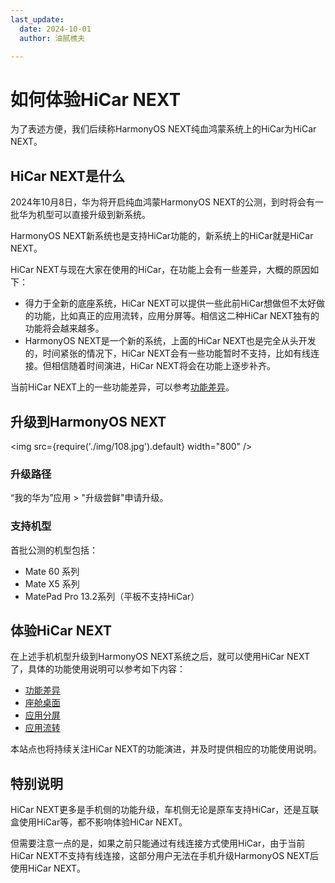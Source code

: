 ```yaml
---
last_update:
  date: 2024-10-01
  author: 油腻樵夫

---
```


# 如何体验HiCar NEXT

为了表述方便，我们后续称HarmonyOS NEXT纯血鸿蒙系统上的HiCar为HiCar NEXT。

## HiCar NEXT是什么

2024年10月8日，华为将开启纯血鸿蒙HarmonyOS NEXT的公测，到时将会有一批华为机型可以直接升级到新系统。

HarmonyOS NEXT新系统也是支持HiCar功能的，新系统上的HiCar就是HiCar NEXT。

HiCar NEXT与现在大家在使用的HiCar，在功能上会有一些差异，大概的原因如下：

* 得力于全新的底座系统，HiCar NEXT可以提供一些此前HiCar想做但不太好做的功能，比如真正的应用流转，应用分屏等。相信这二种HiCar NEXT独有的功能将会越来越多。
* HarmonyOS NEXT是一个新的系统，上面的HiCar NEXT也是完全从头开发的，时间紧张的情况下，HiCar NEXT会有一些功能暂时不支持，比如有线连接。但相信随着时间演进，HiCar NEXT将会在功能上逐步补齐。

当前HiCar NEXT上的一些功能差异，可以参考[功能差异](./diff.md)。


## 升级到HarmonyOS NEXT

<img
  src={require('./img/108.jpg').default}
  width="800" 
/>

### 升级路径

“我的华为”应用 > "升级尝鲜"申请升级。

### 支持机型

首批公测的机型包括：

* Mate 60 系列
* Mate X5 系列
* MatePad Pro 13.2系列（平板不支持HiCar）

## 体验HiCar NEXT

在上述手机机型升级到HarmonyOS NEXT系统之后，就可以使用HiCar NEXT了，具体的功能使用说明可以参考如下内容：

* [功能差异](./diff.md)
* [座舱桌面](./copilot.md)
* [应用分屏](./screen-split.md)
* [应用流转](./transfer.md)

本站点也将持续关注HiCar NEXT的功能演进，并及时提供相应的功能使用说明。

## 特别说明

HiCar NEXT更多是手机侧的功能升级，车机侧无论是原车支持HiCar，还是互联盒使用HiCar等，都不影响体验HiCar NEXT。

但需要注意一点的是，如果之前只能通过有线连接方式使用HiCar，由于当前HiCar NEXT不支持有线连接，这部分用户无法在手机升级HarmonyOS NEXT后使用HiCar NEXT。
